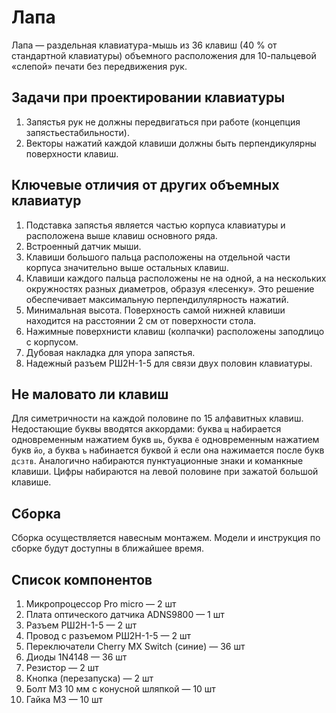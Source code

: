 # Лапа 
Лапа — раздельная клавиатура-мышь из 36 клавиш (40 % от стандартной клавиатуры) объемного расположения для 10-пальцевой «слепой» печати без передвижения рук.

## Задачи при проектировании клавиатуры
1. Запястья рук не должны передвигаться при работе (концепция запястьестабильности).
2. Векторы нажатий каждой клавиши должны быть перпендикулярны поверхности клавиш.

## Ключевые отличия от других объемных клавиатур
1. Подставка запястья является частью корпуса клавиатуры и расположена выше клавиш основного ряда.
2. Встроенный датчик мыши.
3. Клавиши большого пальца расположены на отдельной части корпуса значительно выше остальных клавиш.
4. Клавиши каждого пальца расположены не на одной, а на нескольких окружностях разных диаметров, образуя «лесенку». Это решение обеспечивает максимальную перпендилулярность нажатий.
5. Минимальная высота. Поверхность самой нижней клавиши находится на расстоянии 2 см от поверхности стола.
6. Нажимные поверхнисти клавиш (колпачки) расположены заподлицо с корпусом.
7. Дубовая накладка для упора запястья.
8. Надежный разъем РШ2Н-1-5 для связи двух половин клавиатуры.

## Не маловато ли клавиш
Для симетричности на каждой половине по 15 алфавитных клавиш. Недостающие буквы вводятся аккордами: буква `щ` набирается одновременным нажатием букв `шь`, буква `ё` одновременным нажатием букв `йо`, а буква `ъ` набинается буквой `й` если она нажимается после букв `дсзтв`.
Аналогично набираются пунктуационные знаки и команкные клавиши. Цифры набираются на левой половине при зажатой большой клавише.

## Сборка
Сборка осуществляется навесным монтажем.
Модели и инструкция по сборке будут доступны в ближайшее время.

## Список компонентов
1. Микропроцессор Pro micro — 2 шт
2. Плата оптического датчика ADNS9800 — 1 шт
3. Разъем РШ2Н-1-5 — 2 шт
4. Провод с разъемом РШ2Н-1-5 — 2 шт
5. Переключатели Cherry MX Switch (синие) — 36 шт
6. Диоды 1N4148 — 36 шт
7. Резистор — 2 шт
8. Кнопка (перезапуска) — 2 шт
9. Болт М3 10 мм с конусной шляпкой — 10 шт
10. Гайка М3 — 10 шт
